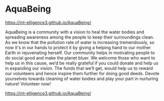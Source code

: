 # AquaBeing   
https://int-elligence3.github.io/AquaBeing/

AquaBeing is a community with a vision to heal the water bodies and spreading awareness among the people to keep their surroundings clean. As we know that the pollution rate of water is increasing tremendously, so now it's in our hands to protect it by giving a helping hand to our mother Earth in rejuvenating herself. 
Our community helps in motivating people to do social good and make the planet bluer. We welcome those who want to help us in this cause, we’d be really grateful if you could donate and help us in expanding our vision. The funds that we’ll get, would help us to reward our volunteers and hence inspire them further for doing good deeds.
Devote yourselves towards cleaning of water bodies and play your part in nurturing nature!
Volunteer now!

https://int-elligence3.github.io/AquaBeing/
